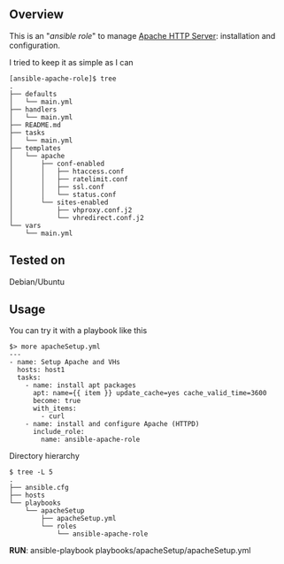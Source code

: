 ## Overview

This is an "*ansible role*" to manage [Apache HTTP Server](http://httpd.apache.org/): installation and configuration.

I tried to keep it as simple as I can

~~~
[ansible-apache-role]$ tree
.
├── defaults
│   └── main.yml
├── handlers
│   └── main.yml
├── README.md
├── tasks
│   └── main.yml
├── templates
│   └── apache
│       ├── conf-enabled
│       │   ├── htaccess.conf
│       │   ├── ratelimit.conf
│       │   ├── ssl.conf
│       │   └── status.conf
│       └── sites-enabled
│           ├── vhproxy.conf.j2
│           └── vhredirect.conf.j2
└── vars
    └── main.yml
~~~

## Tested on

Debian/Ubuntu

## Usage

You can try it with a playbook like this

~~~
$> more apacheSetup.yml
---
- name: Setup Apache and VHs
  hosts: host1
  tasks:
    - name: install apt packages
      apt: name={{ item }} update_cache=yes cache_valid_time=3600
      become: true
      with_items:
        - curl
    - name: install and configure Apache (HTTPD)
      include_role:
        name: ansible-apache-role
~~~

Directory hierarchy

~~~
$ tree -L 5
.
├── ansible.cfg
├── hosts
└── playbooks
    └── apacheSetup
        ├── apacheSetup.yml
        └── roles
            └── ansible-apache-role
~~~

**RUN**:
ansible-playbook playbooks/apacheSetup/apacheSetup.yml

